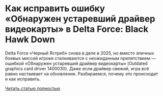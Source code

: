 # Как исправить ошибку «Обнаружен устаревший драйвер видеокарты» в Delta Force: Black Hawk Down



Delta Force «Черный Ястреб» снова в деле в 2025, но вместо эпичных боевых миссий игроки сталкиваются с неожиданным препятствием — ошибкой «Обнаружен устаревший драйвер видеокарты» (Outdated graphics card driver 1400030). Даже если драйвер свежий, игра всё равно настаивает на обновлении. Разбираемся, почему это происходит и как исправить.

[Читать статью полностью](https://xyberbara.com/gaming/outdated-graphics-card-driver-delta-force/)
